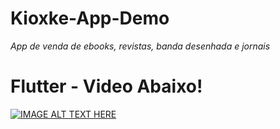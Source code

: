 # Kioxke-App-Demo

*App de venda de ebooks, revistas, banda desenhada e jornais*
# Flutter - Video Abaixo!

[![IMAGE ALT TEXT HERE](https://www.visualfoot.com/src/spode.png)](https://www.youtube.com/watch?v=A-U7ILhKCeY)
